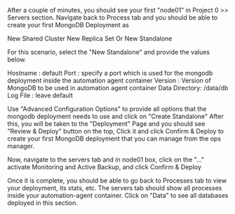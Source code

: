 After a couple of minutes, you should see your first "node01" in Project 0 >> Servers section.
Navigate back to Process tab and you should be able to create your first MongoDB Deployment as 

New Shared Cluster
New Replica Set Or 
New Standalone

For this scenario, select the "New Standalone" and provide the values below.

Hostname : default
Port : specify a port which is used for the mongodb deployment inside the automation agent container
Version : Version of MongoDB to be used in automation agent container
Data Directory:  /data/db
Log File : leave default

Use "Advanced Configuration Options" to provide all options that the mongodb deployment needs to use and click on "Create Standalone"
After this, you will be taken to the "Deployment" Page and you should see "Review & Deploy" button on the top, Click it and click Confirm & Deploy to create your first MongoDB deployment that you can manage from the ops manager.

Now, navigate to the servers tab and in node01 box, click on the "..." activate Monitoring and Active Backup, and click Confirm & Deploy

Once it is complete, you should be able to go back to Processes tab to view your deployment, its stats, etc.
The servers tab should show all processes inside your automation-agent container.
Click on "Data" to see all databases deployed in this section.

